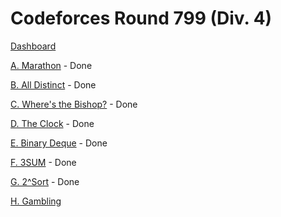 # Codeforces Round 799 (Div. 4)

[Dashboard](https://codeforces.com/contest/1692)

[A. Marathon](https://codeforces.com/contest/1692/problem/A) - Done

[B. All Distinct](https://codeforces.com/contest/1692/problem/B) - Done

[C. Where's the Bishop?](https://codeforces.com/contest/1692/problem/C) - Done

[D. The Clock](https://codeforces.com/contest/1692/problem/D) - Done

[E. Binary Deque](https://codeforces.com/contest/1692/problem/E) - Done

[F. 3SUM](https://codeforces.com/contest/1692/problem/F) - Done

[G. 2^Sort](https://codeforces.com/contest/1692/problem/G) - Done

[H. Gambling](https://codeforces.com/contest/1692/problem/H)
